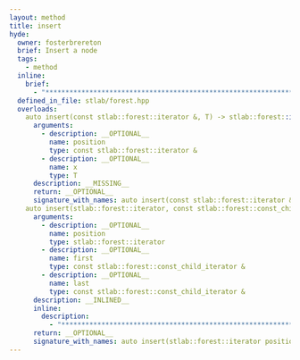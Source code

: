 ```yaml
---
layout: method
title: insert
hyde:
  owner: fosterbrereton
  brief: Insert a node
  tags:
    - method
  inline:
    brief:
      - "***********************************************************************************************"
  defined_in_file: stlab/forest.hpp
  overloads:
    auto insert(const stlab::forest::iterator &, T) -> stlab::forest::iterator:
      arguments:
        - description: __OPTIONAL__
          name: position
          type: const stlab::forest::iterator &
        - description: __OPTIONAL__
          name: x
          type: T
      description: __MISSING__
      return: __OPTIONAL__
      signature_with_names: auto insert(const stlab::forest::iterator & position, T x) -> stlab::forest::iterator
    auto insert(stlab::forest::iterator, const stlab::forest::const_child_iterator &, const stlab::forest::const_child_iterator &) -> stlab::forest::iterator:
      arguments:
        - description: __OPTIONAL__
          name: position
          type: stlab::forest::iterator
        - description: __OPTIONAL__
          name: first
          type: const stlab::forest::const_child_iterator &
        - description: __OPTIONAL__
          name: last
          type: const stlab::forest::const_child_iterator &
      description: __INLINED__
      inline:
        description:
          - "***********************************************************************************************"
      return: __OPTIONAL__
      signature_with_names: auto insert(stlab::forest::iterator position, const stlab::forest::const_child_iterator & first, const stlab::forest::const_child_iterator & last) -> stlab::forest::iterator
---
```

